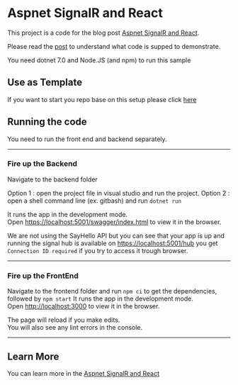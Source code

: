 # Aspnet SignalR and React

This project is a code for the blog post [Aspnet SignalR and React](https://www.abrahamberg.com/blog/aspnet-signalr-and-react/).

Please read the [post](https://www.abrahamberg.com/blog/aspnet-signalr-and-react/) to understand what code is supped to demonstrate.

You need dotnet 7.0 and Node.JS (and npm) to run this sample

## Use as Template

If you want to start you repo base on this setup please click [here](https://github.com/Abrahamberg/react-signalr-sample/generate)

## Running the code

You need to run the front end and backend separately.  

---

### Fire up the Backend

Navigate to the backend folder

Option 1 : open the project file in visual studio and run the project.
Option 2 : open a shell command line (ex. gitbash) and run `dotnet run`

It runs the app in the development mode.\
Open [https://localhost:5001/swagger/index.html](https://localhost:5001/swagger/index.html) to view it in the browser.

We are not using the SayHello API but you can see that your app is up and running the signal hub is available on [https://localhost:5001/hub](https://localhost:5001/hub)
you get `Connection ID required` if you try to access it trough browser.

---

### Fire up the FrontEnd

Navigate to the frontend folder and run `npm ci` to get the dependencies, followed by `npm start`
It runs the app in the development mode.\
Open [http://localhost:3000](http://localhost:3000) to view it in the browser.

The page will reload if you make edits.\
You will also see any lint errors in the console.

---

## Learn More

You can learn more in the  [Aspnet SignalR and React](https://www.abrahamberg.com/blog/aspnet-signalr-and-react/)
